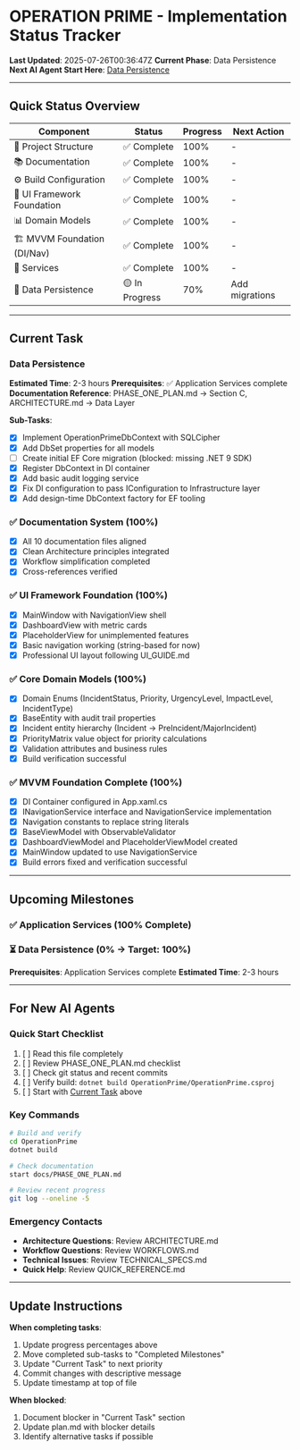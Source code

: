 # OPERATION PRIME - Implementation Status Tracker
**Last Updated**: 2025-07-26T00:36:47Z
**Current Phase**: Data Persistence
**Next AI Agent Start Here**: [Data Persistence](#current-task)

---

## Quick Status Overview

| Component | Status | Progress | Next Action |
|-----------|--------|----------|-------------|
| 📁 Project Structure | ✅ Complete | 100% | - |
| 📚 Documentation | ✅ Complete | 100% | - |
| ⚙️ Build Configuration | ✅ Complete | 100% | - |
| 🎨 UI Framework Foundation | ✅ Complete | 100% | - |
| 📊 Domain Models | ✅ Complete | 100% | - |
| 🏗️ MVVM Foundation (DI/Nav) | ✅ Complete | 100% | - |
| 🔧 Services | ✅ Complete | 100% | - |
| 💾 Data Persistence | 🟡 In Progress | 70% | Add migrations |

---

## Current Task

### **Data Persistence**
**Estimated Time**: 2-3 hours
**Prerequisites**: ✅ Application Services complete
**Documentation Reference**: PHASE_ONE_PLAN.md → Section C, ARCHITECTURE.md → Data Layer

**Sub-Tasks**:
- [x] Implement OperationPrimeDbContext with SQLCipher
- [x] Add DbSet properties for all models
- [ ] Create initial EF Core migration (blocked: missing .NET 9 SDK)
- [x] Register DbContext in DI container
- [x] Add basic audit logging service
- [x] Fix DI configuration to pass IConfiguration to Infrastructure layer
- [x] Add design-time DbContext factory for EF tooling

### ✅ Documentation System (100%)
- [x] All 10 documentation files aligned
- [x] Clean Architecture principles integrated
- [x] Workflow simplification completed
- [x] Cross-references verified

### ✅ UI Framework Foundation (100%)
- [x] MainWindow with NavigationView shell
- [x] DashboardView with metric cards
- [x] PlaceholderView for unimplemented features
- [x] Basic navigation working (string-based for now)
- [x] Professional UI layout following UI_GUIDE.md

### ✅ Core Domain Models (100%)
- [x] Domain Enums (IncidentStatus, Priority, UrgencyLevel, ImpactLevel, IncidentType)
- [x] BaseEntity with audit trail properties
- [x] Incident entity hierarchy (Incident → PreIncident/MajorIncident)
- [x] PriorityMatrix value object for priority calculations
- [x] Validation attributes and business rules
- [x] Build verification successful

### ✅ MVVM Foundation Complete (100%)
- [x] DI Container configured in App.xaml.cs
- [x] INavigationService interface and NavigationService implementation
- [x] Navigation constants to replace string literals
- [x] BaseViewModel with ObservableValidator
- [x] DashboardViewModel and PlaceholderViewModel created
- [x] MainWindow updated to use NavigationService
- [x] Build errors fixed and verification successful

---

## Upcoming Milestones

### ✅ Application Services (100% Complete)

### ⏳ Data Persistence (0% → Target: 100%)
**Prerequisites**: Application Services complete
**Estimated Time**: 2-3 hours

---

## For New AI Agents

### **Quick Start Checklist**
1. [ ] Read this file completely
2. [ ] Review PHASE_ONE_PLAN.md checklist
3. [ ] Check git status and recent commits
4. [ ] Verify build: `dotnet build OperationPrime/OperationPrime.csproj`
5. [ ] Start with [Current Task](#current-task) above

### **Key Commands**
```bash
# Build and verify
cd OperationPrime
dotnet build

# Check documentation
start docs/PHASE_ONE_PLAN.md

# Review recent progress
git log --oneline -5
```

### **Emergency Contacts**
- **Architecture Questions**: Review ARCHITECTURE.md
- **Workflow Questions**: Review WORKFLOWS.md
- **Technical Issues**: Review TECHNICAL_SPECS.md
- **Quick Help**: Review QUICK_REFERENCE.md

---

## Update Instructions

**When completing tasks**:
1. Update progress percentages above
2. Move completed sub-tasks to "Completed Milestones"
3. Update "Current Task" to next priority
4. Commit changes with descriptive message
5. Update timestamp at top of file

**When blocked**:
1. Document blocker in "Current Task" section
2. Update plan.md with blocker details
3. Identify alternative tasks if possible
